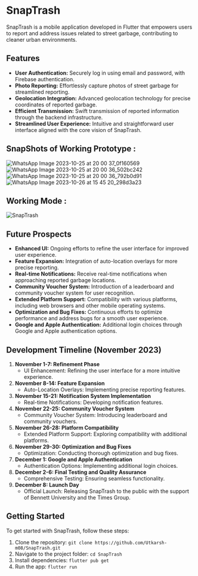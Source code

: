 # SnapTrash

SnapTrash is a mobile application developed in Flutter that empowers users to report and address issues related to street garbage, contributing to cleaner urban environments.

## Features

- **User Authentication:** Securely log in using email and password, with Firebase authentication.
- **Photo Reporting:** Effortlessly capture photos of street garbage for streamlined reporting.
- **Geolocation Integration:** Advanced geolocation technology for precise coordinates of reported garbage.
- **Efficient Transmission:** Swift transmission of reported information through the backend infrastructure.
- **Streamlined User Experience:** Intuitive and straightforward user interface aligned with the core vision of SnapTrash.

## SnapShots of Working Prototype : 

![WhatsApp Image 2023-10-25 at 20 00 37_0f160569](https://github.com/Utkarsh-m08/Snap-Trash/blob/main/assets/images/demoScreenshots/Screenshot_1708866934.png)
![WhatsApp Image 2023-10-25 at 20 00 36_502bc242](https://github.com/Utkarsh-m08/Snap-Trash/blob/main/assets/images/demoScreenshots/Screenshot_1708867598.png)
![WhatsApp Image 2023-10-25 at 20 00 36_792b0d91](https://github.com/Utkarsh-m08/Snap-Trash/blob/main/assets/images/demoScreenshots/Screenshot_1708867723.png)
![WhatsApp Image 2023-10-26 at 15 45 20_298d3a23](https://github.com/Utkarsh-m08/Snap-Trash/blob/main/assets/images/demoScreenshots/Screenshot_1708867825.png)

## Working Mode : 
![SnapTrash](https://github.com/Utkarsh-m08/Snap-Trash/assets/83817663/a5ebf989-db35-49ca-8edd-0d516a95a545)


## Future Prospects

- **Enhanced UI:** Ongoing efforts to refine the user interface for improved user experience.
- **Feature Expansion:** Integration of auto-location overlays for more precise reporting.
- **Real-time Notifications:** Receive real-time notifications when approaching reported garbage locations.
- **Community Voucher System:** Introduction of a leaderboard and community voucher system for user recognition.
- **Extended Platform Support:** Compatibility with various platforms, including web browsers and other mobile operating systems.
- **Optimization and Bug Fixes:** Continuous efforts to optimize performance and address bugs for a smooth user experience.
- **Google and Apple Authentication:** Additional login choices through Google and Apple authentication options.

## Development Timeline (November 2023)

1. **November 1-7: Refinement Phase**
   - UI Enhancement: Refining the user interface for a more intuitive experience.
2. **November 8-14: Feature Expansion**
   - Auto-Location Overlays: Implementing precise reporting features.
3. **November 15-21: Notification System Implementation**
   - Real-time Notifications: Developing notification features.
4. **November 22-25: Community Voucher System**
   - Community Voucher System: Introducing leaderboard and community vouchers.
5. **November 26-28: Platform Compatibility**
   - Extended Platform Support: Exploring compatibility with additional platforms.
6. **November 29-30: Optimization and Bug Fixes**
   - Optimization: Conducting thorough optimization and bug fixes.
7. **December 1: Google and Apple Authentication**
   - Authentication Options: Implementing additional login choices.
8. **December 2-6: Final Testing and Quality Assurance**
   - Comprehensive Testing: Ensuring seamless functionality.
9. **December 8: Launch Day**
    - Official Launch: Releasing SnapTrash to the public with the support of Bennett University and the Times Group.

## Getting Started

To get started with SnapTrash, follow these steps:

1. Clone the repository: `git clone https://github.com/Utkarsh-m08/SnapTrash.git`
2. Navigate to the project folder: `cd SnapTrash`
3. Install dependencies: `flutter pub get`
4. Run the app: `flutter run`
